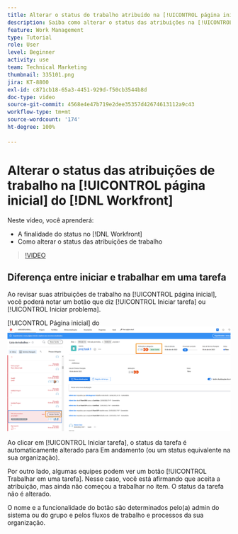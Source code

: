 ```yaml
---
title: Alterar o status do trabalho atribuído na [!UICONTROL página inicial]
description: Saiba como alterar o status das atribuições na [!UICONTROL página inicial], para indicar que o trabalho está em andamento. Entenda por que o status é importante no [!DNL  Workfront].
feature: Work Management
type: Tutorial
role: User
level: Beginner
activity: use
team: Technical Marketing
thumbnail: 335101.png
jira: KT-8800
exl-id: c871cb18-65a3-4451-929d-f50cb3544b8d
doc-type: video
source-git-commit: 4568e4e47b719e2dee35357d42674613112a9c43
workflow-type: tm+mt
source-wordcount: '174'
ht-degree: 100%

---
```


# Alterar o status das atribuições de trabalho na [!UICONTROL página inicial] do [!DNL Workfront]

Neste vídeo, você aprenderá:

* A finalidade do status no [!DNL  Workfront]
* Como alterar o status das atribuições de trabalho

>[!VIDEO](https://video.tv.adobe.com/v/335101/?quality=12&learn=on&enablevpops)

## Diferença entre iniciar e trabalhar em uma tarefa

Ao revisar suas atribuições de trabalho na [!UICONTROL página inicial], você poderá notar um botão que diz [!UICONTROL Iniciar tarefa] ou [!UICONTROL Iniciar problema].

[!UICONTROL Página inicial] do ![[!DNL Workfront] com um botão [!UICONTROL Iniciar tarefa].](assets/worker-fundamentals-1.png)

Ao clicar em [!UICONTROL Iniciar tarefa], o status da tarefa é automaticamente alterado para Em andamento (ou um status equivalente na sua organização).

Por outro lado, algumas equipes podem ver um botão [!UICONTROL Trabalhar em uma tarefa]. Nesse caso, você está afirmando que aceita a atribuição, mas ainda não começou a trabalhar no item. O status da tarefa não é alterado.

O nome e a funcionalidade do botão são determinados pelo(a) admin do sistema ou do grupo e pelos fluxos de trabalho e processos da sua organização.

<!--
learn more URLs
-->
